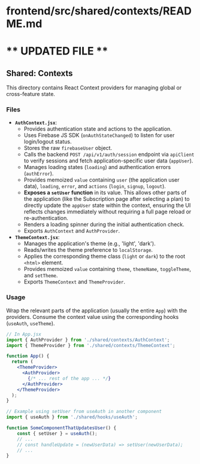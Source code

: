 # frontend/src/shared/contexts/README.md
# ** UPDATED FILE **

## Shared: Contexts

This directory contains React Context providers for managing global or cross-feature state.

### Files

*   **`AuthContext.jsx`**:
    *   Provides authentication state and actions to the application.
    *   Uses Firebase JS SDK (`onAuthStateChanged`) to listen for user login/logout status.
    *   Stores the raw `firebaseUser` object.
    *   Calls the backend `POST /api/v1/auth/session` endpoint via `apiClient` to verify sessions and fetch application-specific user data (`appUser`).
    *   Manages loading states (`loading`) and authentication errors (`authError`).
    *   Provides memoized `value` containing `user` (the application user data), `loading`, `error`, and `actions` (`login`, `signup`, `logout`).
    *   **Exposes a `setUser` function** in its value. This allows other parts of the application (like the Subscription page after selecting a plan) to directly update the `appUser` state within the context, ensuring the UI reflects changes immediately without requiring a full page reload or re-authentication.
    *   Renders a loading spinner during the initial authentication check.
    *   Exports `AuthContext` and `AuthProvider`.
*   **`ThemeContext.jsx`**:
    *   Manages the application's theme (e.g., 'light', 'dark').
    *   Reads/writes the theme preference to `localStorage`.
    *   Applies the corresponding theme class (`light` or `dark`) to the root `<html>` element.
    *   Provides memoized `value` containing `theme`, `themeName`, `toggleTheme`, and `setTheme`.
    *   Exports `ThemeContext` and `ThemeProvider`.

### Usage

Wrap the relevant parts of the application (usually the entire `App`) with the providers. Consume the context value using the corresponding hooks (`useAuth`, `useTheme`).

```jsx
// In App.jsx
import { AuthProvider } from './shared/contexts/AuthContext';
import { ThemeProvider } from './shared/contexts/ThemeContext';

function App() {
  return (
    <ThemeProvider>
      <AuthProvider>
        {/* ... rest of the app ... */}
      </AuthProvider>
    </ThemeProvider>
  );
}

// Example using setUser from useAuth in another component
import { useAuth } from './shared/hooks/useAuth';

function SomeComponentThatUpdatesUser() {
    const { setUser } = useAuth();
    // ...
    // const handleUpdate = (newUserData) => setUser(newUserData);
    // ...
}

```


